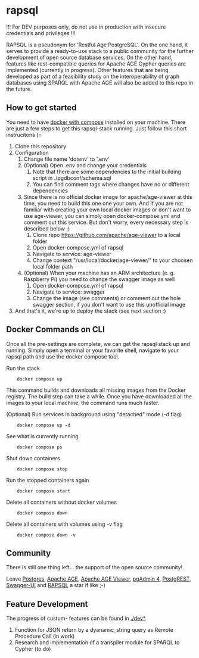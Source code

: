# rapsql #
!!! For DEV purposes only, do not use in production with insecure credentials and privileges !!!

RAPSQL is a pseudonym for 'Restful Age PostgreSQL'. On the one hand, it serves to provide a ready-to-use stack to a public community for the further development of open source database services. On the other hand, features like rest-compatible queries for Apache AGE Cypher queries are implemented (currently in progress). Other features that are being developed as part of a feasibility study on the interoperability of graph databases using SPARQL with Apache AGE will also be added to this repo in the future.

## How to get started ##
You need to have [docker with compose](https://docs.docker.com/get-docker/) installed on your machine. There are just a few steps to get this rapsql-stack running. Just follow this short instrucitons (=

1. Clone this repository 
2. Configuration
    1. Change file name 'dotenv' to '.env'
    2. (Optional) Open .env and change your credentials
        1. Note that there are some dependencies to the initial building script in ./pgdbconf/schema.sql
        2. You can find comment tags where changes have no or different dependencies
    3. Since there is no official docker image for apache/age-viewer at this time, you need to build this one one your own. And If you are not familiar with creating your own local docker images or don't want to use age-viewer, you can simply open docker-compose.yml and comment out this service. But don't worry, every necessary step is described below ;)
        1. Clone repo https://github.com/apache/age-viewer to a local folder
        2. Open docker-compose.yml of rapsql
        3. Navigate to service: age-viewer 
        4. Change context "/usr/local/docker/age-viewer/" to your choosen local folder path
    4. (Optional) When your machine has an ARM architecture (e. g. Raspberry Pi) you need to change the swagger image as well
        1. Open docker-compose.yml of rapsql
        2. Navigate to service: swagger
        3. Change the image (see comments) or comment out the hole swagger section, if you don't want to use this unofficial image
3. And that's it, we're up to deploy the stack (see next section :) 

## Docker Commands on CLI
Once all the pre-settings are complete, we can get the rapsql stack up and running. Simply open a terminal or your favorite shell, navigate to your rapsql path and use the docker compose tool.

Run the stack 
~~~
    docker compose up
~~~    
This command builds and downloads all missing images from the Docker registry. The build step can take a while. Once you have downloaded all the images to your local machine, the command runs much faster.

(Optional) Run services in background using "detached" mode (-d flag)
~~~
    docker compose up -d
~~~  
See what is currently running
~~~
    docker compose ps
~~~  
Shut down containers
~~~
    docker compose stop
~~~     
Run the stopped containers again
~~~
    docker compose start
~~~ 
Delete all containers without docker volumes
~~~
    docker compose down
~~~ 
Delete all containers with volumes using -v flag
~~~
    docker compose down -v
~~~ 

## Community
There is still one thing left... the support of the open source community!

Leave [Postgres](https://github.com/postgres/postgres), [Apache AGE](https://github.com/apache/age/), [Apache AGE Viewer](https://github.com/apache/age-viewer), [pgAdmin 4](https://github.com/pgadmin-org/pgadmin4), [PostgREST](https://github.com/PostgREST/postgrest), [Swagger-UI](https://github.com/swagger-api/swagger-ui) and [RAPSQL](https://github.com/OpenSemanticLab/rapsql/) a star if like ;-)

## Feature Development
The progress of custum- features can be found in [./dev*](https://github.com/OpenSemanticLab/rapsql/tree/main/dev).

1. Function for JSON return by a dyanamic_string query as Remote Procedure Call (in work)
2. Research and implementation of a transpiler module for SPARQL to Cypher (to do)





         